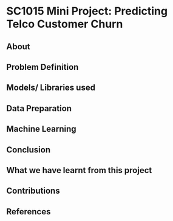 # SC1015 Mini Project: Predicting Telco Customer Churn

## About 

## Problem Definition 

## Models/ Libraries used

## Data Preparation

## Machine Learning

## Conclusion

## What we have learnt from this project 

## Contributions

## References 

